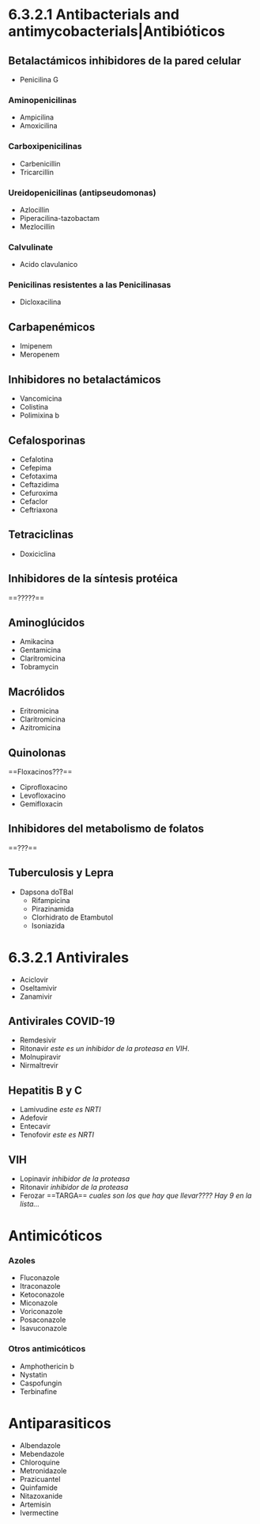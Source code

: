 # 6.3.2.1 Antibacterials and antimycobacterials|Antibióticos
## Betalactámicos inhibidores de la pared celular
 - Penicilina G
### Aminopenicilinas
 - Ampicilina
 - Amoxicilina
### Carboxipenicilinas
 - Carbenicillin 
 - Tricarcillin 
### Ureidopenicilinas (antipseudomonas)
 - Azlocillin
 - Piperacilina-tazobactam
 - Mezlocillin
### Calvulinate
 - Acido clavulanico
### Penicilinas resistentes a las Penicilinasas
 - Dicloxacilina
## Carbapenémicos
 - Imipenem
 - Meropenem
## Inhibidores no betalactámicos
 - Vancomicina
 - Colistina
 - Polimixina b
## Cefalosporinas
 - Cefalotina
 - Cefepima
 - Cefotaxima
 - Ceftazidima
 - Cefuroxima
 - Cefaclor
 - Ceftriaxona
## Tetraciclinas
 - Doxiciclina
## Inhibidores de la síntesis protéica
==?????==
## Aminoglúcidos
 - Amikacina
 - Gentamicina
 - Claritromicina
 - Tobramycin
## Macrólidos
 - Eritromicina
 - Claritromicina
 - Azitromicina
## Quinolonas
==Floxacinos???==
 - Ciprofloxacino
 - Levofloxacino
 - Gemifloxacin
## Inhibidores del metabolismo de folatos
==???==
## Tuberculosis y Lepra
 - Dapsona
doTBal
    - Rifampicina
    - Pirazinamida
    - Clorhidrato de Etambutol
    - Isoniazida
# 6.3.2.1 Antivirales
 - Aciclovir
 - Oseltamivir
 - Zanamivir
## Antivirales COVID-19
 - Remdesivir
 - Ritonavir *este es un inhibidor de la proteasa en VIH*.
 - Molnupiravir
 - Nirmaltrevir
## Hepatitis B y C
 - Lamivudine *este es NRTI*
 - Adefovir
 - Entecavir
 - Tenofovir *este es NRTI*
## VIH
 - Lopinavir *inhibidor de la proteasa*
 - Ritonavir *inhibidor de la proteasa*
 - Ferozar
==TARGA== *cuales son los que hay que llevar???? Hay 9 en la lista...*
# Antimicóticos
### Azoles
 - Fluconazole
 - Itraconazole
 - Ketoconazole
 - Miconazole
 - Voriconazole
 - Posaconazole
 - Isavuconazole
### Otros antimicóticos
 - Amphothericin b
 - Nystatin
 - Caspofungin
 - Terbinafine
# Antiparasiticos
 - Albendazole
 - Mebendazole
 - Chloroquine
 - Metronidazole
 - Prazicuantel
 - Quinfamide
 - Nitazoxanide
 - Artemisin
 - Ivermectine